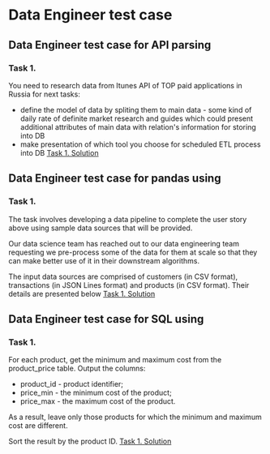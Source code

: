 # Data Engineer test case 

## Data Engineer test case for API parsing

### Task 1.
You need to research data from Itunes API of TOP paid applications in Russia for next tasks:
- define the model of data by spliting them to main data - some kind of daily rate of definite market research and guides which could present additional attributes of main data with relation's information for storing into DB
- make presentation of which tool you choose for scheduled ETL process into DB
[Task 1. Solution](https://github.com/sllivswl/Tests/blob/main/de_test/api/Task_1_parser_for_API_solutions.ipynb)

## Data Engineer test case for pandas using

### Task 1.
The task involves developing a data pipeline to complete the user story above using sample data sources that will be provided.

Our data science team has reached out to our data engineering team requesting we pre-process
some of the data for them at scale so that they can make better use of it in their downstream algorithms.

The input data sources are comprised of customers (in CSV format), transactions (in JSON Lines format) and products (in CSV format). Their details are presented below
[Task 1. Solution](https://github.com/sllivswl/Tests/blob/main/de_test/pandas/Task_1_Pandas_using_solutions.ipynb)

## Data Engineer test case for SQL using

### Task 1.
For each product, get the minimum and maximum cost from the product_price table. Output the columns:

- product_id - product identifier;
- price_min - the minimum cost of the product;
- price_max - the maximum cost of the product.

As a result, leave only those products for which the minimum and maximum cost are different.

Sort the result by the product ID.
[Task 1. Solution](https://github.com/sllivswl/Tests/blob/main/de_test/sql/Task_1_SQL_using_solution.ipynb)
